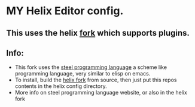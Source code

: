 # MY Helix Editor config.

## This uses the helix [fork](https://github.com/mattwparas/helix) which supports plugins.

## Info:
- This fork uses the [steel programming language](https://github.com/mattwparas/steel) a scheme like programming language, very similar to elisp on emacs.
- To install, build the [helix fork](https://github.com/mattwparas/helix) from source, then just put this repos contents in the helix config directory.
- More info on steel programming language website, or also in the helix fork
